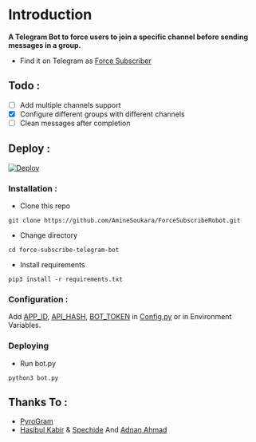 # Introduction
**A Telegram Bot to force users to join a specific channel before sending messages in a group.**
- Find it on Telegram as [Force Subscriber](https://t.me/ForceSubscribeRoBot)

## Todo :
- [ ] Add multiple channels support
- [X] Configure different groups with different channels
- [ ] Clean messages after completion

## Deploy :

[![Deploy](https://www.herokucdn.com/deploy/button.svg)](https://heroku.com/deploy)


### Installation :
- Clone this repo
```
git clone https://github.com/AmineSoukara/ForceSubscribeRobot.git
```
- Change directory
```
cd force-subscribe-telegram-bot
```
- Install requirements
```
pip3 install -r requirements.txt
```

### Configuration :
Add [APP_ID](https://my.telegram.org/apps), [API_HASH](https://my.telegram.org/apps), [BOT_TOKEN](https://t.me/botfather) in [Config.py](Config.py) or in Environment Variables.

### Deploying
- Run bot.py
```
python3 bot.py
```

## Thanks To :
- [PyroGram](https://PyroGram.org)
- [Hasibul Kabir](https://GitHub.com/hasibulkabir) & [Spechide](https://GitHub.com/spechide) And [Adnan Ahmad](https://github.com/viperadnan-git)

